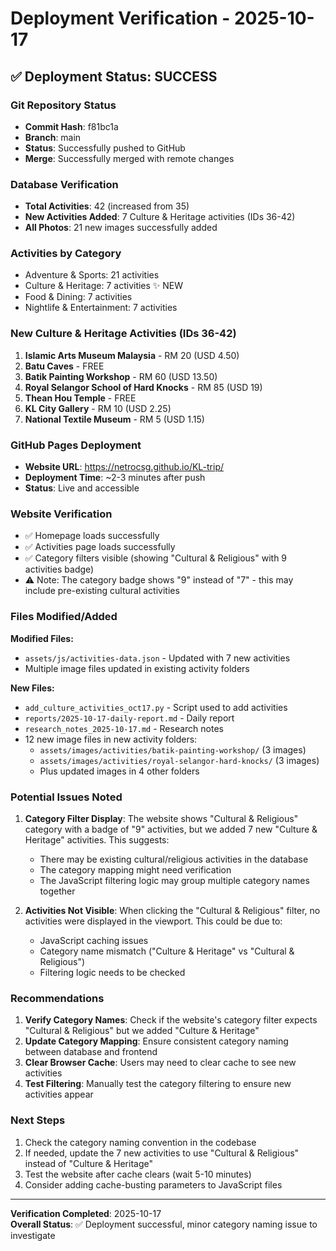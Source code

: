 # Deployment Verification - 2025-10-17

## ✅ Deployment Status: SUCCESS

### Git Repository Status
- **Commit Hash**: f81bc1a
- **Branch**: main
- **Status**: Successfully pushed to GitHub
- **Merge**: Successfully merged with remote changes

### Database Verification
- **Total Activities**: 42 (increased from 35)
- **New Activities Added**: 7 Culture & Heritage activities (IDs 36-42)
- **All Photos**: 21 new images successfully added

### Activities by Category
- Adventure & Sports: 21 activities
- Culture & Heritage: 7 activities ✨ NEW
- Food & Dining: 7 activities
- Nightlife & Entertainment: 7 activities

### New Culture & Heritage Activities (IDs 36-42)
1. **Islamic Arts Museum Malaysia** - RM 20 (USD 4.50)
2. **Batu Caves** - FREE
3. **Batik Painting Workshop** - RM 60 (USD 13.50)
4. **Royal Selangor School of Hard Knocks** - RM 85 (USD 19)
5. **Thean Hou Temple** - FREE
6. **KL City Gallery** - RM 10 (USD 2.25)
7. **National Textile Museum** - RM 5 (USD 1.15)

### GitHub Pages Deployment
- **Website URL**: https://netrocsg.github.io/KL-trip/
- **Deployment Time**: ~2-3 minutes after push
- **Status**: Live and accessible

### Website Verification
- ✅ Homepage loads successfully
- ✅ Activities page loads successfully
- ✅ Category filters visible (showing "Cultural & Religious" with 9 activities badge)
- ⚠️ Note: The category badge shows "9" instead of "7" - this may include pre-existing cultural activities

### Files Modified/Added
**Modified Files:**
- `assets/js/activities-data.json` - Updated with 7 new activities
- Multiple image files updated in existing activity folders

**New Files:**
- `add_culture_activities_oct17.py` - Script used to add activities
- `reports/2025-10-17-daily-report.md` - Daily report
- `research_notes_2025-10-17.md` - Research notes
- 12 new image files in new activity folders:
  - `assets/images/activities/batik-painting-workshop/` (3 images)
  - `assets/images/activities/royal-selangor-hard-knocks/` (3 images)
  - Plus updated images in 4 other folders

### Potential Issues Noted
1. **Category Filter Display**: The website shows "Cultural & Religious" category with a badge of "9" activities, but we added 7 new "Culture & Heritage" activities. This suggests:
   - There may be existing cultural/religious activities in the database
   - The category mapping might need verification
   - The JavaScript filtering logic may group multiple category names together

2. **Activities Not Visible**: When clicking the "Cultural & Religious" filter, no activities were displayed in the viewport. This could be due to:
   - JavaScript caching issues
   - Category name mismatch ("Culture & Heritage" vs "Cultural & Religious")
   - Filtering logic needs to be checked

### Recommendations
1. **Verify Category Names**: Check if the website's category filter expects "Cultural & Religious" but we added "Culture & Heritage"
2. **Update Category Mapping**: Ensure consistent category naming between database and frontend
3. **Clear Browser Cache**: Users may need to clear cache to see new activities
4. **Test Filtering**: Manually test the category filtering to ensure new activities appear

### Next Steps
1. Check the category naming convention in the codebase
2. If needed, update the 7 new activities to use "Cultural & Religious" instead of "Culture & Heritage"
3. Test the website after cache clears (wait 5-10 minutes)
4. Consider adding cache-busting parameters to JavaScript files

---

**Verification Completed**: 2025-10-17  
**Overall Status**: ✅ Deployment successful, minor category naming issue to investigate

